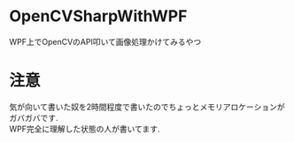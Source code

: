 # OpenCVSharpWithWPF
WPF上でOpenCVのAPI叩いて画像処理かけてみるやつ

# 注意
気が向いて書いた奴を2時間程度で書いたのでちょっとメモリアロケーションがガバガバです.  
WPF完全に理解した状態の人が書いてます.  
